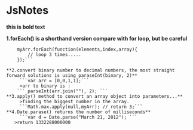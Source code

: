 # JsNotes
**this is bold text**

**1.forEach() is a shorthand version compare with for loop, but be careful**
```	myArr = [1,2,3];
	myArr.forEach(function(elements,index,array){
    	// loop 3 times.....
	});```
  
**2.convert binary number to decimal numbers, the most straight forward solutions is using paraseInt(binary, 2)**
	 ```var arr = [0,0,1,1];```
	 >arr to binary is :
	``` parseInt(arr.join(""), 2); ```
**3.apply() method to convert an array object into parameters...**
	 >finding the biggest number in the array.
	 ```Math.max.apply(null,myArr); // return 3;```
**4.Date.parase() returns the number of milliseconds**
	 ```var d = Date.parse("March 21, 2012"); ```
   >return 1332288000000
